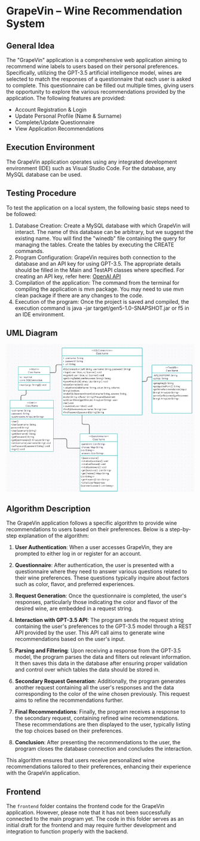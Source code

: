# GrapeVin – Wine Recommendation System

## General Idea
The "GrapeVin" application is a comprehensive web application aiming to recommend wine labels to users based on their personal preferences. Specifically, utilizing the GPT-3.5 artificial intelligence model, wines are selected to match the responses of a questionnaire that each user is asked to complete. This questionnaire can be filled out multiple times, giving users the opportunity to explore the various recommendations provided by the application.
The following features are provided:
- Account Registration & Login
- Update Personal Profile (Name & Surname)
- Complete/Update Questionnaire
- View Application Recommendations

## Execution Environment
The GrapeVin application operates using any integrated development environment (IDE) such as Visual Studio Code. For the database, any MySQL database can be used. 

## Testing Procedure
To test the application on a local system, the following basic steps need to be followed:
1. Database Creation: Create a MySQL database with which GrapeVin will interact. The name of this database can be arbitrary, but we suggest the existing name. You will find the "winedb" file containing the query for managing the tables. Create the tables by executing the CREATE commands.
2. Program Configuration: GrapeVin requires both connection to the database and an API key for using GPT-3.5. The appropriate details should be filled in the Main and TestAPI classes where specified.
   For creating an API key, refer here: [OpenAI API](https://openai.com/blog/openai-api)
3. Compilation of the application: The command from the terminal for compiling the application is mvn package. You may need to use mvn clean package if there are any changes to the code.
4. Execution of the program: Once the project is saved and compiled, the execution command is java -jar target/gen5-1.0-SNAPSHOT.jar or f5 in an IDE environment.

## UML Diagram
![UML Diagram](UML.png)

## Algorithm Description

The GrapeVin application follows a specific algorithm to provide wine recommendations to users based on their preferences. Below is a step-by-step explanation of the algorithm:

1. **User Authentication**: When a user accesses GrapeVin, they are prompted to either log in or register for an account.

2. **Questionnaire**: After authentication, the user is presented with a questionnaire where they need to answer various questions related to their wine preferences. These questions typically inquire about factors such as color, flavor, and preferred experiences.

3. **Request Generation**: Once the questionnaire is completed, the user's responses, particularly those indicating the color and flavor of the desired wine, are embedded in a request string.

4. **Interaction with GPT-3.5 API**: The program sends the request string containing the user's preferences to the GPT-3.5 model through a REST API provided by the user. This API call aims to generate wine recommendations based on the user's input.

5. **Parsing and Filtering**: Upon receiving a response from the GPT-3.5 model, the program parses the data and filters out relevant information. It then saves this data in the database after ensuring proper validation and control over which tables the data should be stored in.

6. **Secondary Request Generation**: Additionally, the program generates another request containing all the user's responses and the data corresponding to the color of the wine chosen previously. This request aims to refine the recommendations further.

7. **Final Recommendations**: Finally, the program receives a response to the secondary request, containing refined wine recommendations. These recommendations are then displayed to the user, typically listing the top choices based on their preferences.

8. **Conclusion**: After presenting the recommendations to the user, the program closes the database connection and concludes the interaction.

This algorithm ensures that users receive personalized wine recommendations tailored to their preferences, enhancing their experience with the GrapeVin application.

## Frontend

The `frontend` folder contains the frontend code for the GrapeVin application. However, please note that it has not been successfully connected to the main program yet. The code in this folder serves as an initial draft for the frontend and may require further development and integration to function properly with the backend.

